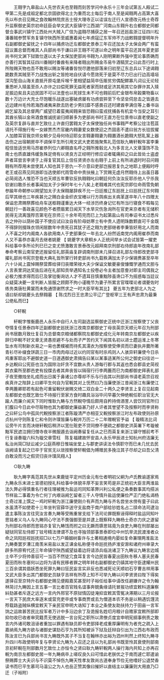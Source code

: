 <!-- { "loadSidebar": true } -->
　　王翱字九皋盐山人先世农夫也至翱而刻苦学问中永乐十三年会试第五人殿试二甲第二先是成祖定都北京固欲得北士为重而北士每后于南人至是闻翱两占高第大喜先以布衣召见赐之食改翰林院庶吉士授大理寺正以诖误左迁行人宣德改元杨士奇荐升监察御史英宗初命廷臣会举文武大臣镇守江西湖广河南山东翱升右佥都御史同都督佥事武兴镇守江西处州大贼入广信为盗翱尽捕获之居一年召还廵盐浙江征四川松潘番贼参赞军务复镇守陜西所至威惠着闻七年虏寇辽东军帅不力战敕翱提督明年升右副都御史留抚之十四年以捕虏功迁左都御史景泰三年召还加太子太保会两广有蛮寇议置总督而难其人兵部尚书于谦曰非王翱不可遂以命之明年蛮平召还其年夏吏部尚书何文渊下狱致仕遂以太子太保加吏部尚书翱为人刚明果断外强中宽论事质确而亦善行其智其征四川番贼时番酋有来降者翱出所赐金币易牛酒犒赏之曰此吾行时上所陛赐天物也吾不敢用以赐汝等诸番皆悦尽邀他部落来归初至辽东总兵以下途谒翱跪数责其贼至不力战曳出斩之皆抢地自伏请今愿效死于是莫不尽力巳出行边高墙垣深沟堑自山海关直抵开原屯堡斥堠千里相望益简卒伍赈贫穷偶配鳏寡凡词讼无论轻重悉听入赎虽至杀人亦许之曰偿死罪无益死者家而财或足济其用其它杂罪许其入赎足振边矣且夫边民固不可以法壹也以死捄生未不可也翱前后贮金银布帛榖粟物畜以数十万边计大充士尽饱暖乐战遂出塞破虏屡有功虏尝猝至下令坚垒伺怠击之皆遁去近边建州毛怜若海西诸夷来款去防老少男妇靡不感畏召还时建酋李满住等上番书诣阙乞留及其总督两广威望巳着蛮夷闻翱来皆恐翱曰蛮戎抚捕各有机宜今当安之耳引其酋长犒以金帛酒食推诚抚谕归顺甚多为吏部尚书时王直方在位景帝以直老使副之及英宗复辟与直并乞致仕上许直归罢翱太子太保使独任尚书事翱严考察公铨注苞苴请托不得施行有一女嫁贾杰杰官畿内翱妻爱女数使迎之杰固恚不遣曰翁方长铨拔擢人加膝耳官我京师女朝夕见母何待迎耶女言翱妻翱妻为翱置酒长跪翱大怒耴案上器击伤之出宿朝房卒不调保平生所引用文武大吏若施聚焦礼范信耿九畴轩輗年富李秉程信皆适世用马昂崔恭列位六卿翱直名呼之翱所推毂北人为多言北人文章藻饰不及南士也质直雄伟缓急殊足倚有以贤良方正经明行修应诏者辄痛抑之曰此皆处士盗虚声者耳尝言李贤于上得复官其后上信任贤贤亦左右翱于上前上有所进退时时召问翱翱有所荐用未尝使其人知也其于恩仇一不介意曰吏部岂报恩复仇之地耶上便殿时呼老王或召燕见同游即当选使郎代雨雪命中贵扶掖上下赏赐无虚月然翱侍上出虽日暮必简阅选人惟恐不当也天顺五年曹钦反执翱翱叱曰朝廷何负汝汝反耶杀他人宁杀我钦谢曰敢杀长者事闻加太子少保时年七十八矣上老翱难其代也宪宗即位命雨雪免朝参踰年命朝参以朔望加太子太保翱屡辞疾不允一日廷推辽东廵抚上曰廵抚辽东何翱后罕其继也三年疾甚允之赐白金金织衣宝楮以行方舆疾出关病革遂卒年八十四赠太保谥忠肃赐祭葬给舟车送柩翱谨重达大体一经涉历终身记忆有所当行寝食不暇每见朝廷行一善政喜见颜色不者攒眉累日闻天下水旱灾伤急询所在官吏来京者有无储积民得无流离饿殍否第宅在京师三十余年苟完而巳上为起第盐山有司奉诏书太过悉斥去之仲孙以荫补国子不使应试曰汝自有阶母妨寒士有中贵人遗明珠数颗直可千金既不得辞则掇珠衣领闲居数年中贵死召其犹子还之翱为吏部继者李秉皆好用北人而南人不喜之时内阁南人各欲用南人于吏部秉仅一年去北人纷然诋南党内阁用崔恭而南人又不喜恭亦喜月去继者姚夔 【 姚夔字大章桐乡人正统间举乡试会试皆第一擢吏科给事中多所论列巳巳之变尤愤激敢言景泰改元超拜南京刑部右侍郎逾年改南礼部奉命考察云南官吏还报留任礼部英庙复辟调南刑部未几驿召进礼部左侍郎改吏部寻擢礼部尚书宪宗登极大典礼皆所掌行转吏部尚书九载秩满加太子少保锡赉甚至卒年六十讣闻上震悼赐祭营葬给驿归丧赠荣禄大夫少保谥文敏夔豪俊慷慨学通而文胆与人言表里洞达奖抜后进在礼部知贡举遇知名士投卷必令主者加意誊对即主司偶我之必极力推求得而后巳及掌铨衡询访人才不遗耳目慎重黜陟虽谗口不为摇惑每当廷议众疑莫决夔一言判断人皆服之顾颇不拘小谨晚节为妻子所累言官喋喋论者谓夔佐时练务类唐杜黄裳而未免通馈谢然求之一时大臣罕有其比】 夔五年为吏部北人为之语曰斩却姚夔头去祭翱墓 【 陈戊烈日王忠肃公平辽广登枢宰三王有声忠肃为最秉公绝私而巳】 

　　○轩輗 

　　轩輗字惟衡鹿邑人永乐中自行人左司副选监察御史正统中迁浙江按察使丁父丧夺情复任景泰四年迁副都御史廵抚浙江改南京都御史丁母丧英宗天顺元年召为刑部尚书居数月致仕复召为总督南京粮储都察院左都御史成化元年转南京左都御史以疾辞归卒輗不好文章无贤愚拒避不与处而孑严苦约天下闻其名初以进士趱运淮上冬寒坠水有司制新衣易之一易也褁幞被而待炙其濡衣为按察使受俸资而巳妻执井爨所著青衫尽补缀食饼蔬三日一市肉肉母过近以约同官有时杀鸡则人人骇异轩廉使今日杀鸡重客耶出不避御史道一日道遇御史肃揖告曰某以某事适某所公何之御史曰往访一乡达輗曰公宪臣也当为国除治奸贪不宜数从贵人游每行郡与其返也悉会郡县史简视其衣槖所至郡邑吏有投牒去者其奔丧皆以隔宿行行李两簏而巳为南都御史拜表礼部子夜至撤烛坐礼成而出日属于鼻诸公亦尊却不乐与行齿其以刑部尚书请老英宗召视疾真许之陛辞上曰卿平生何自为官輗其对上怃然曰乃当廉使浙江昔闻浙江有廉使江李两簏卿耶若有起色可重留輗伏谢赐文绮二双白金二十两久之李贤言上复召见起南左都御史也既乞致仕不待报行至家方食时趣具浴浴毕问早暮欠伸绝輗任职治官无大踰人而廉介闻天下同时惟耿九畴与方然輗夺情后颇用自矜持倚酒詈人尝饮同官所归扪腹曰今日此中尽赃物也其为都御史廉益甚乃好人讦者其誉望不及按察时而李贤称之曰轩公鸟中孤凤代輗按察浙江者陈璇清严亦相亚又輗按察浙江时左布政使则孙原贞杭州守则陈复仁和令则许璞皆廉与輗并万历二十二年赠輗官予谥 【 璇精法比词讼旁午片言而决继轩輗后稍济以宽仕赃吏不贷同僚不便疏之都御史洪英署下考璇被黜军民遮泣拥归僧寺夜半微服遁去诣阙奏留复任从之巳而英复来浙江镇守憾前考不行复诬奏璇六科为璇交章雪枉　陈复福建故怀安县人永乐甲辰进士知杭州府洁廉无私治尚简□狱讼减少公庭燕穆日惟端坐堂上与郡吏讲读法令慎职守而巳未几忧去民诣阙请复起之巳卒于官贫无以敛按察使轩輗倡为赙赠民多挽泣其子尽却之曰吾父清白敢没而污之假贷归丧许璞凤翔人】 

　　○耿九畴 

　　耿九畴字禹范其先世从束鹿徙平定州历金元有仕者明初父絅为卢氏教谕遂家焉九畴永乐末进士宣德初授礼科给事中体貌丰厚不妄言笑苟是非正统初大臣言两淮盐法久弊必得慎重名行者往理被推为盐运司同知革弊兴利公私便之条奏数事其均搭派节样盐二事着为令亡何丁内艰诣阙乞留者三千人夺情升盐运使廉俭严正门绝私谒杨士奇过淮上馔之一鸡时轩輗为浙江廉使刚介有声而九畴与齐名尝坐水傍有童子曰此水虽清不如使君十三年坐判官薛华送守支盐商于南户部给钞姓名占二牍命法司逮治遣主事陈汝言往究汝言奏九畴等受贿重冒支给下法司论罪既察诬得释时盐运同知叶思铭者义乌人与九畴同心守法不畏强御至是并逮上既察释九畴杨士奇亦力庆之遂留为刑部右侍郎而思铭亦复官九畴饯而拊之曰无蹶而隳思铭竟为良吏九畴在刑部屡出疑狱同官左侍郎丁铉号精法律谓不及也寻独领部事景泰即位中州饥旱流民渡淮者众命之凤阳廵视廵抚招□以七万户婚姻树畜许与土著相通境内晏如复命兼理两淮盐法九畴奏罢岁漕江南羡米易盐以发正课金私称便寻命廵抚扬庐淮安滁和诸府州审录大辟多所原宥代还三年命镇守陜西威望益着边将请添兵临洮诸卫下九畴议九畴言边城士卒不少将帅善驭可一当百不然徒宂食耳复言今边民皆春夏出田秋冬移人塞夫民春夏田而秋冬塞何以边将为请有民移者罪之明年转右副都御史仍镇其地守臣逮耀州民三百余谓其倡妖悉坐死罪九畴曰狂民妄言实非反也悉减死论天顺初石亨曹吉祥用事文武大臣多出其门都御史员缺亨吉祥有所荐上知不可举九畴以问李贤贤曰陛下得矣遂驿召至京特升右都御史赐见便殿嘉奖甚至时子裕任给事中请改任避嫌许之令为翰林简讨九畴因上言五事一言比者百官贱名谊事奔兢夤缘请托冒报功绩宜敕科道廉察紏劾甚者斥逐之远方一言内外邢官不原狱情囚徒淹抑宜敕其雪冤决滞期以三月论报一言天下民庶大率逐末或营充吏卒或专事商贾或去为僧道本农不务是以稍遇饥馑流殍载路盗贼纵横宜敕天下亲民官申明大诰知丁本业之条使友助扶持力于田亩一言军饷之运故甚苦民比投军者万计中多沿边余丁及诡报名姓叨月粮计自赡家宜敕所部即抑勿收巳收者审究籍贯无使逃脱一言台宪之职所以肃僚贞度宜申明宪纲事例责之敢言内外诸司敢沮诬者重加以罪遇有缺员即令吏部择老成重厚廉明有为者充之疏入上嘉纳焉九畴方欲与诸御史谋劾石亨为其所知被诉下狱及廷辩自引出为江西右布政而陈汝言巳为兵部尚书言九畴既外其子不当复在翰林亦出裕为泗州判然上终知九畴寻升四川布政使明年复与李贤论九畴为人召还之且以为礼部尚书既至怜其衰使刑部南京初轩輗在刑部数月乞致仕上亦恒令之贤曰耿九畴轩輗两人操行海内共知上亦再召輗为南京左都御史居一年九畴病卒上嗟叹良久曰可惜此老朕优之于南而遽亡耶遣谕祭赐葬士大夫识与不识莫不悼伤九畴天性孝友敦尚古道奉身节俭无他嗜好公退焚香读书而巳平生慕司马温公之为人也岳正赞其像曰摧奸以直结主以廉廉则大用直乃□迁（子裕附） 
